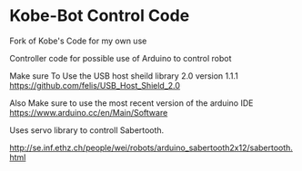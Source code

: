 # Kobe-Bot Control Code
Fork of Kobe's Code for my own use

Controller code for possible use of Arduino to control robot

Make sure To Use the USB host sheild library 2.0 version 1.1.1 https://github.com/felis/USB_Host_Shield_2.0

Also Make sure to use the most recent version of the arduino IDE https://www.arduino.cc/en/Main/Software

Uses servo library to controll Sabertooth.

http://se.inf.ethz.ch/people/wei/robots/arduino_sabertooth2x12/sabertooth.html

